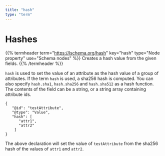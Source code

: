 ```yaml
---
title: "hash"
type: "term"
---
```


# Hashes

{{% termheader term="https://lschema.org/hash" key="hash" type="Node property" use="Schema nodes" %}}
Creates a hash value from the given fields.
{{% /termheader %}}

<code>hash</code> is used to set the value of an attribute as the hash
value of a group of attributes. If the term <code>hash</code> is used,
a sha256 hash is computed. You can also specify
<code>hash.sha1</code>, <code>hash.sha256</code> and
<code>hash.sha512</code> as a hash function. The contents of the field
can be a string, or a string array containing attribute ids.

```
{
   "@id": "testAttribute",
   "@type": "Value",
   "hash": [
      "attr1",
      "attr2"
    ]
}
```

The above declaration will set the value of `testAttribute` from the
sha256 hash of the values of `attr1` and `attr2`.

